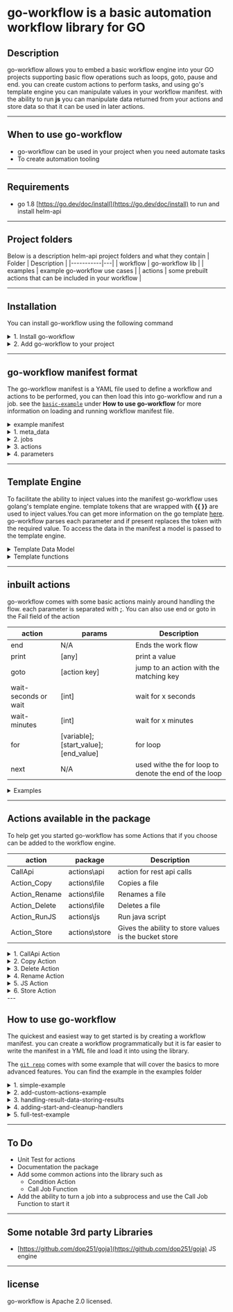 # go-workflow is a basic automation workflow library for GO

## Description
go-workflow allows you to embed a basic workflow engine into your GO projects supporting basic flow operations such as loops, goto, pause and end. you can create custom actions to perform tasks, and using go's template engine you can manipulate values in your workflow manifest. with the ability to run **js** you can manipulate data returned from your actions and store data so that it can be used in later actions. 

---

## When to use go-workflow
- go-workflow can be used in your project when you need automate tasks
- To create automation tooling

---

## Requirements
* go 1.8 [https://go.dev/doc/install](https://go.dev/doc/install) to run and install helm-api

---

## Project folders
Below is a description helm-api project folders and what they contain
|   Folder        | Description  | 
|-----------|---|
| workflow    | go-workflow lib  |
| examples    | example go-workflow use cases  |
| actions    | some prebuilt actions that can be included in your workflow  |

---

## Installation
You can install go-workflow using the following command
<details>
<summary>1. Install go-workflow</summary>

```go
go get github.com/Mrpye/go-workflow
```
</details>

<details>
<summary>2. Add go-workflow to your project</summary>

```go
    import "github.com/Mrpye/go-workflow/workflow"
```
</details>

---

## go-workflow manifest format
The go-workflow manifest is a YAML file used to define a workflow and actions to be performed, you can then load this into go-workflow and run a job. see the [`basic-example`](#how-to-use-go-workflow) under **How to use go-workflow** for more information on loading and running workflow manifest file. 

<details>
<summary>example manifest</summary>

```yaml

meta_data:
    name: simple-example
    description: This is a simple example workflow that demonstrates the basic features of the workflow engine.
    version: 1.0.0
    author: Andrew Pye
    contact: 
    create_date: "2022-11-13 11:39:44"
    update_date: "2022-11-13 11:39:44"
    vars: 
      example_value: "This is an example value"
jobs:
    - key: simple-example
      title:  Simple example
      description:  This job how to use loops and variables
      actions:
        - action: "print; {{ .Meta.Vars.example_value }}"
        - action: "for;i;0;{{ get_param `times_to_loop`}}"
        - action: "print; Hello World {{ get_stk_val `i` }}"
        - action: "next"
parameters: 
    - key: times_to_loop
      value: 100
    
```


</details>

<details>
<summary>1. meta_data</summary>
Meta data is used to describe the workflow it contains information about the package. the vars is used to allow the creator the option to sets values that can be used throughout the package in programming terms think of them as constant values. 

|   Field        | Description  | 
|-----------------|--------------|
| name    | Name of the workflow package  |
| description    | A description of the work flow manifest  |
| version    | The version of the workflow manifest  |
| author    | who wrote the manifest  |
| contact    | contact details of who wrote the manifest   |
| create_date    | The date the manifest was created  |
| update_date    |  The date the manifest was updated |
| vars    | variables that can be used in the manifest  |


</details>

<details>
<summary>2. jobs</summary>
The Job section is used to store jobs and its associates actions that will be performed.

|   Field        | Description  | 
|-----------------|--------------|
| *key    | A unique key for this job this is what is referenced to run the job  |
| title    | A title for the job  |
| description    | A description of the job  |
| *Actions    | A list of actions to perform  |


</details>

<details>
<summary>3. actions</summary>

The action section is used to configure the actions that are associated with the job

|   Field        | Description  | 
|-----------------|--------------|
| *key    | A unique key for the parameter that is used when injecting values into the payload  |
| action    | The name of the action to run  |
| description    | A description of the job  |
| fail    | what to do if the action fails (default end) |
| continue_on_error    | if action fails the continue to run (if true ignores fail field)  |
| config    | key pair value of configuration options for the action  |
| disabled    | disables the action (default false)  |
</details>

<details>
<summary>4. parameters</summary>

The parameters section is used to create parameters that can be specified by the end user and used to inject values into workflow

|   Field        | Description  | 
|-----------------|--------------|
| *key    | A unique key for the parameter that is used when injecting values into the payload  |
| title    | A title for the job  |
| description    | A description of the job  |
| InputType    | The data type of the parameter (this is currently not used but future plane to add validation) |
| *Value    | Default value to be used for this parameter  |

</details>

---

## Template Engine
To facilitate the ability to inject values into the manifest go-workflow uses golang's template engine. template tokens that are wrapped with **{{ }}** are used to inject values.You can get more information on the go template [here](https://pkg.go.dev/text/template). go-workflow parses each parameter and if present replaces the token with the required value.
To access the data in the manifest a model is passed to the template engine.

<details>
<summary>Template Data Model</summary>

``` Go
type TemplateData struct {
	Meta          *MetaData
	Manifest       *Manifest
	CurrentAction *Action
}
```

|   Field        | Description  | 
|-----------------|--------------|
| Meta    | Gives quick access to the Meta data in the manifest |
| Manifest    | Gives access to the manifest  |
| CurrentAction    | Gives access to the currently running action  |

Notice that the way to access the data is slightly different than how the manifest fields are written. the only exception is when you are specifying the var key (see example below **example_value**).

``` Yaml
    #Get value from the Vars in the Meta section of the manifest
    - action: "print; {{ .Meta.Vars.example_value }}"
    #Get the name of the manifest
    - action: "print; {{ .Manifest.Name }}"

```

### Reference to the manifest object model and valid data values.
Below shows the field names and the allowed data type for each field you can use to access the data in the manifest, the field names are case sensitive.

``` yaml
Meta:
    Name: (string)
    Description: (string)
    Version: (string)
    Author: (string)
    Contact: (string)
    CreatedDate: (date string)
    UpdateDate: (date string)
    Vars: {}  (key pair value)
Jobs:
    - Key: (string)
      Title: (string)
      Description: (string)
      Actions:
        - Key: (string)
          Action: (string)
          Description: (string)
          Fail:  (string/token)
          ContinueOnError: (bool/token)
          Config: (key pair value/token can be used as value)
          Disabled: (bool/token)
        
Parameters: 
    - Key: (string)
      Value: (any)
```

</details>

<details>
<summary>Template functions</summary>

you can use template functions to manipulate or access data. below is a table of the currently implements function, but it is possible to define your own see [here example 4](#how-to-use-go-workflow)

```yaml
#get a parameter value
- action: "for;i;0;{{ get_param `times_to_loop`}}"
#example of nesting functions
- action: "for;i;0;{{ get_param (lc `times_to_loop`)}}"
```

|   function        |params| Description  | 
|-----------------|-------|-------|
| base64enc    | [string]|base64 encode a string |
| base64dec    |[string] |base64 decode a string |
| gzip_base64    |[string] |zip a string and base 64 encode|
| lc    |[string] |make string lowercase  |
| uc    | [string]|make string uppercase  |
| domain    | [url string] |get the domain or ip from a url  |
| port_string    |[url string] |get the port of from a url as a string |
| port_int    |[url string] |get the port of from a url and returns an int |
| clean    | [string] [replace] |clean a string of spaces and special charts  |
| concat    |[string] ...[string]  |concatenate two or more strings together  |
| replace    |  [string] [find] [replace]|replace a value in a string  |
| contains    |  [string] [find] |searches a comma separated list for an instance returns a bool  |
| and    | [bool] [bool]|and two bool values |
| or    | [bool] [bool]|or two bool values |
| not    | [bool] [bool]|not two bool values |
| plus    | [int] [int]|add two int values together |
| minus    | [int] [int]|subtracts two int values together |
| multiply    | [int] [int]|multiply two int values together |
| get_stk_val    | [loop variable name string]|used to access the value in a loop variable |
| get_param    | [string]|get a value from a parameter specify the key value |
| get_store    | [key string] [name string]|get a value from the bucket store|

</details>

---

## inbuilt actions
go-workflow comes with some basic actions mainly around handling the flow. each parameter is separated with **;**. You can also use end or goto in the Fail field of the action

|   action        |params| Description  |
|-----------------|-------|-------|
| end    |N/A|Ends the work flow |
| print    |[any] |print a value |
| goto    |[action key] |jump to an action with the matching key |
| wait-seconds or wait    |[int] |wait for x seconds |
| wait-minutes    |[int] |wait for x minutes |
| for    |[variable];[start_value];[end_value]|for loop |
| next   |N/A|used withe the for loop to denote the end of the loop |

<details>
<summary>Examples</summary>

``` yaml

jobs:
    - key: demo-of-inbuilt-actions
      title: demo of actions
      description:  Demo of inbuilt actions
      actions:
        #Print examples
        - action: "print;hello world"
          fail: "goto; end_action"
        - action: "print;{{get_store `target` `port`}}"
        #Nested loops
        - action: "for;i;0;10"
          fail: "end"
        - action: "for;j;0;2"
        - action: "print;{{ get_stk_val `i` }} {{ get_stk_val `j` }}"
        - action: "next"
        - action: "next"
        #infante loop
        - action: "for"
        - action: "goto; end_action"
        - action: "next"
        #end action
        - action: "end"
            key: "end_action"
        
```
</details>

---

## Actions available in the package
To help get you started go-workflow has some Actions that if you choose can be added to the workflow engine.

|   action        |package| Description  |
|-----------------|-------|-------|
| CallApi    |actions\api|action for rest api calls |
| Action_Copy    |actions\file|Copies a file |
| Action_Rename    |actions\file|Renames a file |
| Action_Delete    |actions\file|Deletes a file |
| Action_RunJS    |actions\js|Run java script |
| Action_Store    |actions\store|Gives the ability to store values is the bucket store |

<details>
<summary>1. CallApi Action</summary>

This action enables you to make Rest API Calls

**Example:**  examples/workflow-call-api-action

|   field     |  Options | Description|
|-----------------|-------|-------|
| url    |   |target url |
| method    | POST,GET,PATCH,PUT,DELETE  | |
| body_type    | none,form-data,raw | |
| body    |   |body payload data |
|body_from_file||Allows you to read the body from file|
| header_    |   |set the headers |
| result_action    |none,print,js   |what to do with the returned results |
| result_format    |none,json,yaml,toml,xml,plain   |how to format the result|
| result_js    |   |js to process the result can be a file or inline |


### POST Example
```yaml
- action: api
    description: "This is an example of calling an API POST request."
    config:
      method: POST
      url: https://gorest.co.in/public/v2/users
      body_type: raw
      body: |
        {"name":"Agent Smith", "gender":"male", "email":"agent.smith@15ce.com", "status":"active"}
      header_Content-Type: application/json
      header_Authorization: "Bearer {{get_param `token`}}"
      result_action: "js"
      result_js: |
        function ActionResults(model,result){
          var obj=JSON.parse(result);
          store_value("api_result","user_id",obj.id);
          console(result);
          return true;
        }
```

### GET Example
```yaml
- action: api
    description: "This is an example of calling an API GET request."
    config:
      method: GET
      url: https://gorest.co.in/public/v2/users
      header_Content-Type: application/json
      header_Authorization: "Bearer {{get_param `token`}}"
      result_action: "js"
      result_js: |
        function ActionResults(model,result){
          console(result);
          return true;
        }
```
</details>

<details>
<summary>2. Copy Action</summary>

This action copies a file

**Example:**  examples/workflow-copy-file-action

|   field     |  Options | Description|
|-----------------|-------|-------|
| source_file    |   |Source file to copy |
| dest_file    |  | where to copy to (Use fullt path and filename) |



### Copy Example
```yaml
- action: copy
    config:
      source_file: "./source_file.txt"
      dest_file: "./destination_file.txt"
```

</details>

<details>
<summary>3. Delete Action</summary>

This action deletes a file

**Example:**  examples/workflow-copy-file-action

|   field     |  Options | Description|
|-----------------|-------|-------|
| source_file    |   |The file to delete |

### Copy Example
```yaml
- action: delete
    config:
      source_file: "./my_file.txt"
```

</details>

<details>
<summary>4. Rename Action</summary>

This action renames a file also acts as a move if your path is different

**Example:**  examples/workflow-copy-file-action

|   field     |  Options | Description|
|-----------------|-------|-------|
| source_file    |   |The file to rename |
| dest_file    |   |What to name it to (Full path)  |

### Copy Example
```yaml
- action: rename
    config:
      source_file: "./destination_file.txt"
      dest_file: "./my_file.txt"
```

</details>

<details>
<summary>5. JS Action</summary>

This action runs javascript

**Example:**  examples/workflow-js-action

|   field     |  Options | Description|
|-----------------|-------|-------|
| js    |   |javascript code to run|
| js_file    |   |read js in from a file |

```yaml
 actions:
  - action: js
    config:
      js_file: "./code2.js;./code3.js"
  - action: js
    config:
      js: |
        console(model.Meta.Name );
  - action: js
    config:
      js_file: "./code1.js"
```

</details>


<details>
<summary>6. Store Action</summary>

This action stores values in the data bucket

**Example:**  examples/workflow-store-action

|   field     |  Options | Description|
|-----------------|-------|-------|
| bucket    |   |the data bucket to use|
| key    |   |the key to store the value against |
| value    |   |value to save |

```yaml
 actions:
    - action: store
      config:
        bucket: "my_data"
        key: "name"
        value: "Andrew"
    - action: "print;{{get_store `my_data` `name`}}"
```

</details>
---

## How to use go-workflow
The quickest and easiest way to get started is by creating a workflow manifest. you can create a workflow programmatically but it is far easier to write the manifest in a YML file and load it into using the library. 

The [`git repo`](https://github.com/Mrpye/go-workflow) comes with some example that will cover the basics to more advanced features.
You can find the example in the examples folder


<details>
<summary>1. simple-example</summary>

This example creates a workflow that loops x number of time based on the value in times_to_loop parameter.

you can locate the example under: examples/simple-example

### main.go

To be able to run the workflow you need to create an 
- instance of go-workflow using **workflow.CreateWorkflow()** 
- load the workflow **wf.LoadManifest("./workflow.yaml")** 
- run the workflow **wf.RunJob("simple-example")**

also this example has set the logging to quiet so you will see the print action and any error.
try changing the logging levels
- workflow.LOG_QUIET   = 0
- workflow.LOG_INFO    = 1
- workflow.LOG_VERBOSE = 2



```go
package main

import "github.com/Mrpye/go-workflow/workflow"

func main() {
	//*****************
	//create a workflow
	//*****************
	wf := workflow.CreateWorkflow()

    //**********************************
	//Only show errors and print actions
	//**********************************
	wf.Verbose = workflow.LOG_QUIET

	//*************************
	//load the workflow manifest
	//*************************
	err := wf.LoadManifest("./workflow.yaml")
	if err != nil {
		println(err.Error())
	}

	//********************
	//Run the workflow job
	//********************
	err = wf.RunJob("simple-example")
	if err != nil {
		println(err.Error())
	}
}

```

### workflow.yaml


```yaml

meta_data:
    name: simple-example
    description: This is a simple example workflow that demonstrates the basic features of the workflow engine.
    version: 1.0.0
    author: Andrew Pye
    contact: 
    create_date: "2022-11-13 11:39:44"
    update_date: "2022-11-13 11:39:44"
    vars: {}
jobs:
    - key: simple-example
      title:  Simple example
      description:  This job how to use loops and variables
      actions:
        - action: "for;i;0;{{ get_param `times_to_loop`}}"
        - action: "print; Hello World {{ get_stk_val `i` }}"
        - action: "next"
parameters: 
    - key: times_to_loop
      value: 10
    
```
## Result

```bash
This is an example value
 Hello World 0 
 Hello World 1 
 Hello World 2 
 Hello World 3 
 Hello World 4 
 Hello World 5 
 Hello World 6 
 Hello World 7 
 Hello World 8 
 Hello World 9 
 Hello World 10
```

</details>

<details>
<summary>2. add-custom-actions-example</summary>

This example creates a workflow that shows how you can create your own custom actions

you can locate the example under: examples/add-custom-actions-example

### main.go

In this example we have created a custom action called **MultiPrint** and we added it to the workflow engine
- The function must use the following definition **func [FunctionName](w *workflow.Workflow) error**
- To add the function to the workflow engine use **wf.ActionList["FunctionName"] = FunctionName**
- To get values from the config use one of the following based on the data type you with to receive 
    - w.GetConfigTokenString
    - w.GetConfigTokenInt
    - w.GetConfigTokenBool
    - w.GetConfigTokenMap  
    - w.GetConfigTokenInterface  
- You can make the w.GetConfigToken optional by setting the 3rd parameter to false w.GetConfigTokenString("string_value", w.Model, false)
- w.GetConfigTokenString([name of the config key]], [model to pass], [required])


```go
package main

import (
	"encoding/json"
	"fmt"
	"log"

	"github.com/Mrpye/go-workflow/workflow"
)

func main() {
	//*****************
	//create a workflow
	//*****************
	wf := workflow.CreateWorkflow()

	//**********************************
	//Only show errors and print actions
	//**********************************
	wf.Verbose = workflow.LOG_QUIET

	//*******************
	//Add a custom action
	//*******************
	wf.ActionList["MultiPrint"] = MultiPrint

	//*************************
	//load the workflow manifest
	//*************************
	err := wf.LoadManifest("./workflow.yaml")
	if err != nil {
		println(err.Error())
	}

	//********************
	//Run the workflow job
	//********************
	err = wf.RunJob("add-custom-actions-example")
	if err != nil {
		println(err.Error())
	}

}

//**************************
//print will print a message
//**************************
func MultiPrint(w *workflow.Workflow) error {
	//**********************************
	//Get a string value from the config
	//**********************************
	string_value, err := w.GetConfigTokenString("string_value", w.Model, true)
	if err != nil {
		return err
	}
	//*******************************
	//Get a int value from the config
	//*******************************
	int_value, err := w.GetConfigTokenInt("int_value", w.Model, true)
	if err != nil {
		return err
	}
	//********************************
	//Get a bool value from the config
	//********************************
	bool_value, err := w.GetConfigTokenBool("bool_value", w.Model, true)
	if err != nil {
		return err
	}
	//*******************************
	//Get a map value from the config
	//*******************************
	map_value, err := w.GetConfigTokenMap("map_value", w.Model, true)
	if err != nil {
		return err
	}

	//****************
	//Print the values
	//****************
	println(string_value)
	println(int_value)
	println(bool_value)
	b, err := json.Marshal(map_value)
	if err != nil {
		log.Fatal(err)
	}
	fmt.Println(string(b))

	return nil
}


```

### workflow.yaml


```yaml

meta_data:
    name: add-custom-actions-example
    description: This example show how you can add your own custom actions to the workflow engine
    version: 1.0.0
    author: Andrew Pye
    contact: 
    create_date: "2022-11-13 11:39:44"
    update_date: "2022-11-13 11:39:44"
    vars: 
      example_value: "This is an example value"
jobs:
    - key: add-custom-actions-example
      title: Run the custom action
      description: This runs the custom action
      actions:
        - action: MultiPrint
          config:
            string_value: "{{.Meta.Vars.example_value }}"
            int_value: 100
            bool_value: true
            map_value:
              map_value1: "{{get_param `value1`}}"
              map_value2: "{{get_param `value2`}}"
              map_value3: "{{get_param `value3`}}"
parameters: 
    - key: value1
      value: "Hello world"
    - key: value2
      value: 55
    - key: value3
      value: false


```
## Result

```bash
This is an example value
100
true
{"map_value1":"Hello world","map_value2":"55","map_value3":"false"}
```

</details>

<details>
<summary>3. handling-result-data-storing-results</summary>

This example shows you how to process results and store the values for later use

you can locate the example under: examples/handling-result-data-storing-results

### main.go

In this example we use the **w.ActionProcessResults** process the results using js to extract data from the payload and store the data for use in a later action, we also use the model parameter in the **js** to get data from the manifest and store this.

- to use the **w.ActionProcessResults** you must supply parameters in the config section of your action
    - **result_action** (print/js) what to do
        - **print** just print the result
        - **js** allows you to run js to process the result
        - **default** just print the result
    - **result_format** (none/(json default)/yaml/toml/xml/plain) pre process the data into a particular format
    - **result_js** the js you wish to run you can use **result_js: |** for multi line 
- When you run **js** you need to wrap your code in the function **function ActionResults(model,result){}**
- also you need to return true for pass or false for fail the action
- you will need to pass the dat you wish to process as a parameter of **w.ActionProcessResults(data)** and make sure to return the error so the process fails on an error
- to store values in **js** you use the **store_value** function  **store_value([the data bucket],[the key],[value]);**
- you can retrieve the value using **get_store** function  **get_store([the data bucket],[the key]);**
- When using template function you can use **{{ get_store "the data bucket" "the key" }}** 

```go
package main

import (
	"encoding/json"

	"github.com/Mrpye/go-workflow/workflow"
)

func main() {
	//*****************
	//create a workflow
	//*****************
	wf := workflow.CreateWorkflow()

	//**********************************
	//Only show errors and print actions
	//**********************************
	wf.Verbose = workflow.LOG_QUIET

	//*******************
	//Add a custom action
	//*******************
	wf.ActionList["MultiPrint"] = MultiPrint

	//*************************
	//load the workflow manifest
	//*************************
	err := wf.LoadManifest("./workflow.yaml")
	if err != nil {
		println(err.Error())
	}

	//********************
	//Run the workflow job
	//********************
	err = wf.RunJob("handling-result-data-storing-results")
	if err != nil {
		println(err.Error())
	}

}

//**************************
//print will print a message
//**************************
func MultiPrint(w *workflow.Workflow) error {
	//*******************************
	//Get a map value from the config
	//*******************************
	map_value, err := w.GetConfigTokenMap("map_value", w.Model, true)
	if err != nil {
		return err
	}

	//***************************************
	//Convert to json and process the results
	//***************************************
	b, err := json.Marshal(map_value)
	if err != nil {
		return err
	}

	//***********************************
	//This function processes the results
	//***********************************
	err = w.ActionProcessResults(string(b))
	if err != nil {
		return err
	}
	return nil
}



```

### workflow.yaml


```yaml
meta_data:
    name: handling-result-data-storing-results
    description: This example show how you can handle result data and store it in the store for later use.
    version: 1.0.0
    author: Andrew Pye
    contact: 
    create_date: "2022-11-13 11:39:44"
    update_date: "2022-11-13 11:39:44"
jobs:
    - key: handling-result-data-storing-results
      title: Run the custom action
      description: This runs the custom action
      actions:
        - action: MultiPrint
          config:
            map_value:
              map_value1: "{{get_param `value1`}}"
              map_value2: "{{get_param `value2`}}"
              map_value3: "{{get_param `value3`}}"
              map_value4: "This is a value from the config"
            result_action: "js"
            result_js: |
              function ActionResults(model,result){
                //parse the result
                var obj=JSON.parse(result);
                //print the value
                console(obj.map_value1);
                //Store the value1
                store_value("my_bucket","my_key",obj.map_value1);
                //print the value from the config
                console(model.CurrentAction.Config.map_value.map_value4)
                //store the value from the config
                store_value("my_bucket","stored_config_value",model.CurrentAction.Config.map_value.map_value4);
                // return true for success
                return true;
              }
        - action: "print;{{get_store `my_bucket` `my_key`}}"
        - action: "print;{{get_store `my_bucket` `stored_config_value`}}"
parameters: 
    - key: value1
      value: "Hello world"
    - key: value2
      value: 55
    - key: value3
      value: false



```
## Result

```bash
Hello world
This is a value from the config
Hello world
This is a value from the config
```

</details>


<details>
<summary>4. adding-start-and-cleanup-handlers</summary>

This example show how you can add start and cleanup handlers to your workflow. Also add new template functions to the workflow.

you can locate the example under: examples/adding-start-and-cleanup-handlers

### main.go

In this example we use the **wf.InitFunc** and **wf.CleanFunc** to handle startup and cleanup states. You function must follow the function patter **func FunctionName(w *workflow.Workflow) error**

- **InitFunc** is run at the start of a work flow job and **CleanFunc** is run at the end
- you can use InitFunc to read a config file and store the values so that the workflow can use them
- we used the **w.GetTemplateFuncMap()** to get the function map then added a new function in this case **AddHttp** with the key **add_http**
- to use function map use **w.SetTemplateFuncMap(template_functions)** and then you can use it {{add_http "localhost"}}
- if you use nested function calls you will need to wrap the child function call in () like so **{{add_http (get_store "target" "host")}}**

```go
package main

import (
	"fmt"

	"github.com/Mrpye/go-workflow/workflow"
)

func main() {
	//*****************
	//create a workflow
	//*****************
	wf := workflow.CreateWorkflow()

	//**********************************
	//Only show errors and print actions
	//**********************************
	wf.Verbose = workflow.LOG_QUIET

	//*************************************
	//Add the startup and cleanup functions
	//*************************************
	wf.InitFunc = Startup
	wf.CleanFunc = Clean

	//*************************
	//load the workflow manifest
	//*************************
	err := wf.LoadManifest("./workflow.yaml")
	if err != nil {
		println(err.Error())
	}

	//********************
	//Run the workflow job
	//********************
	err = wf.RunJob("adding-start-and-cleanup-handlers")
	if err != nil {
		println(err.Error())
	}

}

func AddHttp(val string) string {
	return fmt.Sprintf("http://%s", val)
}

func Startup(w *workflow.Workflow) error {
	//****************************************************
	//Save some values to the data bucket
	//You could read values from a config file or database
	//and save them to the data bucket
	//****************************************************
	w.SetValueToDataBucket("target", "host", "localhost")
	w.SetValueToDataBucket("target", "port", 8080)

	//**************************************************************
	// Add a custom function to the template function map
	//You don't necessarily have to do this in the startup function
	//You could do it in the main function
	//**************************************************************
	template_functions := w.GetTemplateFuncMap()
	template_functions["add_http"] = AddHttp

	//***********************************
	//Save it back to the workflow engine
	//***********************************
	w.SetTemplateFuncMap(template_functions)

	return nil
}

func Clean(w *workflow.Workflow) error {
	fmt.Println("Cleaning up")
	return nil
}


```

### workflow.yaml


```yaml
meta_data:
    name: adding-start-and-cleanup-handlers
    description: This example show how you can add start and cleanup handlers to your workflow. Also add new template functions to the workflow.
    version: 1.0.0
    author: Andrew Pye
    contact: 
    create_date: "2022-11-13 11:39:44"
    update_date: "2022-11-13 11:39:44"
jobs:
    - key: adding-start-and-cleanup-handlers
      title: Print the values
      description:  Get the values from the store that we set in the start handler
      actions:
        - action: "print;{{add_http (get_store `target` `host`)}}"
        - action: "print;{{get_store `target` `port`}}"
parameters: 

```
## Result

```bash
http://localhost
8080
Cleaning up
```

</details>


<details>
<summary>5. full-test-example</summary>

This example we are using workflow engine to test its features and validate the value are correct.
This example makes use of actions/tests package where there are some helper action that we can use to test new features.
ActionTest contains the tests and if an error occurs this will be passed by the RunJob function

you can locate the example under: examples/full-test-example

### main.go

```go
package main

import (
	"github.com/Mrpye/go-workflow/actions/store"
	"github.com/Mrpye/go-workflow/actions/tests"
	"github.com/Mrpye/go-workflow/workflow"
)

func main() {
	//*****************
	//create a workflow
	//*****************
	wf := workflow.CreateWorkflow()

	//**********************************
	//Only show errors and print actions
	//**********************************
	wf.Verbose = workflow.LOG_INFO

	//*******************
	//Add a custom action
	//*******************
	wf.ActionList["ActionStore"] = store.ActionStore
	wf.ActionList["ActionTest"] = tests.ActionTest
	wf.ActionList["ActionFailTest"] = tests.ActionFailTest
	wf.ActionList["ActionJSAndMap"] = tests.ActionJSAndMap

	//*************************
	//load the workflow manifest
	//*************************
	err := wf.LoadManifest("./workflow.yaml")
	if err != nil {
		println(err.Error())
		return
	}

	//********************
	//Run the workflow job
	//********************
	err = wf.RunJob("test-example")
	if err != nil {
		println(err.Error())
		return
	}

	println("Test Passed")

}


```

### workflow.yaml


```yaml
meta_data:
  name: test-example
  description: This is used for testing
  version: 1.0.0
  author: Andrew Pye
  contact: test@test.com
  create_date: "2022-11-13 11:39:44"
  update_date: "2022-11-13 11:39:44"
  vars:
    example_value: "This is an example value"
jobs:
  - key: test-example
    title: Simple example
    description: This job will test features of the workflow engine
    actions:
      - action: ActionJSAndMap
        config:
          map_value:
            map_value1: "{{get_param `times_to_loop`}}"
            map_value2: "{{get_param `test_string`}}"
            map_value3: "{{get_param `test_bool`}}"
            map_value4: "This is a value from the config"
          result_action: "js"
          result_js: |
              function ActionResults(model,result){
                //parse the result
                var obj=JSON.parse(result);
                //Store the value1
                store_value("test","js_map_value1",obj.map_value1);
                store_value("test","js_map_value2",obj.map_value2.toUpperCase());
                store_value("test","js_map_value3",obj.map_value3);
                store_value("test","js_map_value4",obj.map_value4.toUpperCase());
                return true;
              }
      # This action will store the value of the meta var example_value in the store
      - action: ActionStore
        config:
          bucket: "test"
          key: "meta_var"
          value: "{{ .Meta.Vars.example_value }}"
      - action: ActionStore
        config:
          bucket: "test"
          key: "meta_name"
          value: "{{ .Meta.Name }}"
      - action: ActionStore
        config:
          bucket: "test"
          key: "meta_description"
          value: "{{ .Meta.Description }}"
      - action: ActionStore
        config:
          bucket: "test"
          key: "meta_version"
          value: "{{ .Meta.Version }}"
      - action: ActionStore
        config:
          bucket: "test"
          key: "meta_author"
          value: "{{ .Meta.Author }}"
      - action: ActionStore
        config:
          bucket: "test"
          key: "meta_contact"
          value: "{{ .Meta.Contact }}"
      - action: ActionStore
        config:
          bucket: "test"
          key: "meta_create_date"
          value: "{{ .Meta.CreatedDate }}"
      - action: ActionStore
        config:
          bucket: "test"
          key: "meta_update_date"
          value: "{{ .Meta.UpdateDate }}"
      - action: ActionStore
        config:
          bucket: "test"
          key: "param_test_int"
          value: "{{ get_param `times_to_loop` }}"
      - action: ActionStore
        config:
          bucket: "test"
          key: "param_test_string"
          value: "{{ get_param `test_string` }}"
      - action: ActionStore
        config:
          bucket: "test"
          key: "param_test_bool"
          value: "{{ get_param `test_bool` }}"

      - action: "for;i;0;{{ get_param `times_to_loop`}}"
      - action: ActionStore
        config:
          bucket: "test"
          key: "loop_increment{{ get_stk_val `i`}}"
          value: "{{ get_stk_val `i`}}"
      - action: "next"

      - action: "for;i;{{ get_param `times_to_loop`}};0"
      - action: ActionStore
        config:
          bucket: "test"
          key: "loop_decrement{{ get_stk_val `i`}}"
          value: "{{ get_stk_val `i`}}"
      - action: "next"

      - action: "for;i;0;{{ get_param `times_to_loop`}}"
      - action: "for;j;0;{{ get_param `times_to_loop`}}"
      - action: ActionStore
        config:
          bucket: "test"
          key: "nested_loop_{{ get_stk_val `i`}}-{{ get_stk_val `j`}}"
          value: "{{ get_stk_val `i`}}-{{ get_stk_val `j`}}"
      - action: "next"
      - action: "next"
      - action: "goto;ActionTest"
      - action: ActionFailTest
        key: ActionFailTest
      - action: ActionTest
        key: ActionTest
parameters:
  - key: times_to_loop
    value: 3
  - key: test_string
    value: "this is a test string"
  - key: test_bool
    value: true

```
## Result

```bash
http://localhost
8080
Cleaning up
```

</details>


---

## To Do
- Unit Test for actions
- Documentation the package
- Add some common actions into the library such as 
	- Condition Action 
	- Call Job Function
- Add the ability to turn a job into a subprocess and use the Call Job Function to start it

--- 


## Some notable 3rd party Libraries
- [https://github.com/dop251/goja](https://github.com/dop251/goja) JS engine


---

## license
go-workflow is Apache 2.0 licensed.